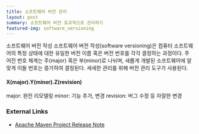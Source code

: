 ```yaml
---
title: 소프트웨어 버전 관리
layout: post
summary: 소프트웨어 버전 효과적으로 관리하기
featured-img: software_versioning
---
```


소프트웨어 버전 작성
소프트웨어 버전 작성(software versioning)은 컴퓨터 소프트웨어의 특정 상태에 대한 유일한 버전 이름 혹은 버전 번호를 각각 결정하는 과정이다.
주어진 번호 체계는 주(major) 혹은 부(minor)로 나뉘며, 새롭게 개발된 소프트웨어에 알맞게 이들 번호는 증가하여 결정된다. 세세한 관리를 위해 버전 관리 도구가 사용된다.

#### X(major).Y(minor).Z(revision)

major: 완전 리모델링
minor: 기능 추가, 변경
revision: 버그 수정 등 자잘한 변경

### External Links
- [Apache Maven Project Release Note](http://maven.apache.org/release-notes-all.html)
